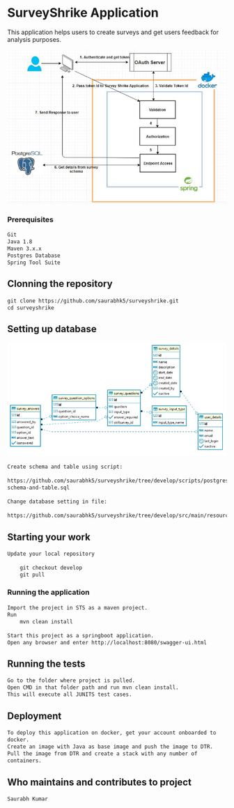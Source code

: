 # SurveyShrike Application

This application helps users to create surveys and get users feedback for analysis purposes.

![alt-text](https://github.com/saurabhk5/surveyshrike/blob/develop/documents/surveyshrike-architure-diagram.JPG)

### Prerequisites

	Git
	Java 1.8
	Maven 3.x.x
	Postgres Database
	Spring Tool Suite

## Clonning the repository
	
	git clone https://github.com/saurabhk5/surveyshrike.git
	cd surveyshrike
	
## Setting up database

![alt-text](https://github.com/saurabhk5/surveyshrike/blob/develop/documents/surveyshrike-er-diagram.JPG)

	Create schema and table using script:
		https://github.com/saurabhk5/surveyshrike/tree/develop/scripts/postgres/create-schema-and-table.sql
	
	Change database setting in file:
		https://github.com/saurabhk5/surveyshrike/tree/develop/src/main/resources/application.properties
	

## Starting your work

	Update your local repository

		git checkout develop
		git pull

### Running the application

	Import the project in STS as a maven project.
	Run
		mvn clean install 
	
	Start this project as a springboot application.
	Open any browser and enter http://localhost:8080/swagger-ui.html

## Running the tests

	Go to the folder where project is pulled.
	Open CMD in that folder path and run mvn clean install.
	This will execute all JUNITS test cases.


## Deployment

	To deploy this application on docker, get your account onboarded to docker.
	Create an image with Java as base image and push the image to DTR.
	Pull the image from DTR and create a stack with any number of containers.

## Who maintains and contributes to project
	
	Saurabh Kumar
